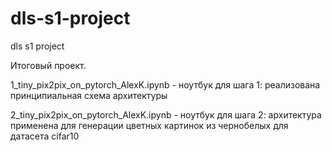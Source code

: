 # dls-s1-project
dls s1 project

Итоговый проект.

1_tiny_pix2pix_on_pytorch_AlexK.ipynb - ноутбук для шага 1: реализована принципиальная схема архитектуры

2_tiny_pix2pix_on_pytorch_AlexK.ipynb - ноутбук для шага 2: архитектура применена для генерации цветных картинок из чернобелых для датасета cifar10

